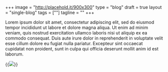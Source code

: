 +++
image =     "http://placehold.it/900x300"
type =      "blog"
draft =     true
layout =    "single-blog"
tags =      [""]
tagline =   ""
+++

Lorem ipsum dolor sit amet, consectetur adipiscing elit, sed do eiusmod tempor incididunt ut labore et dolore magna aliqua. Ut enim ad minim veniam, quis nostrud exercitation ullamco laboris nisi ut aliquip ex ea commodo consequat. Duis aute irure dolor in reprehenderit in voluptate velit esse cillum dolore eu fugiat nulla pariatur. Excepteur sint occaecat cupidatat non proident, sunt in culpa qui officia deserunt mollit anim id est laborum.

{{<img caption="TEXT" src="/imgs/blog-imgs/SOURCE" >}}